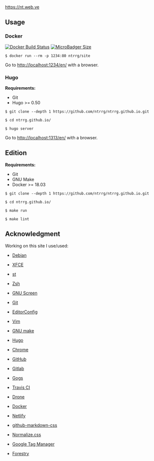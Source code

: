 <https://nt.web.ve>

## Usage

### Docker

[![Docker Build Status](https://img.shields.io/docker/build/ntrrg/site.svg)](https://store.docker.com/community/images/ntrrg/site)
[![MicroBadger Size](https://img.shields.io/microbadger/image-size/ntrrg/site.svg)](https://microbadger.com/images/ntrrg/site)

```shell-session
$ docker run --rm -p 1234:80 ntrrg/site
```

Go to <http://localhost:1234/en/> with a browser.

### Hugo

**Requirements:**

* Git
* Hugo >= 0.50

```shell-session
$ git clone --depth 1 https://github.com/ntrrg/ntrrg.github.io.git
```

```shell-session
$ cd ntrrg.github.io/
```

```shell-session
$ hugo server
```

Go to <http://localhost:1313/en/> with a browser.

## Edition

**Requirements:**

* Git
* GNU Make
* Docker >= 18.03

```shell-session
$ git clone --depth 1 https://github.com/ntrrg/ntrrg.github.io.git
```

```shell-session
$ cd ntrrg.github.io/
```

```shell-session
$ make run
```

```shell-session
$ make lint
```

## Acknowledgment

Working on this site I use/used:

* [Debian](https://www.debian.org/)

* [XFCE](https://xfce.org/)

* [st](https://st.suckless.org/)

* [Zsh](http://www.zsh.org/)

* [GNU Screen](https://www.gnu.org/software/screen)

* [Git](https://git-scm.com/)

* [EditorConfig](http://editorconfig.org/)

* [Vim](https://www.vim.org/)

* [GNU make](https://www.gnu.org/software/make/)

* [Hugo](https://gohugo.io)

* [Chrome](https://www.google.com/chrome/browser/desktop/index.html)

* [GitHub](https://github.com)

* [Gitlab](https://gitlab.com/)

* [Gogs](https://gogs.io/)

* [Travis CI](https://travis-ci.org)

* [Drone](https://drone.io/)

* [Docker](https://docker.com)

* [Netlify](https://www.netlify.com/)

* [github-markdown-css](https://github.com/sindresorhus/github-markdown-css)

* [Normalize.css](https://necolas.github.io/normalize.css/)

* [Google Tag Manager](https://www.google.com/analytics/tag-manager/)

* [Forestry](https://forestry.io)

